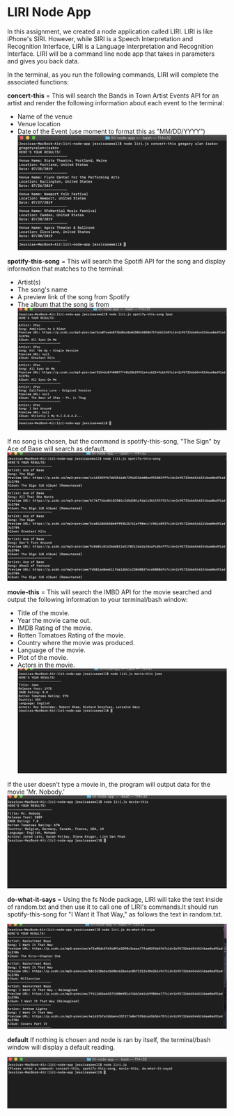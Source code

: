 # LIRI Node App

In this assignment, we created a node application called LIRI. LIRI is like iPhone's SIRI. However, while SIRI is a Speech Interpretation and Recognition Interface, LIRI is a Language Interpretation and Recognition Interface. LIRI will be a command line node app that takes in parameters and gives you back data.

In the terminal, as you run the following commands, LIRI will complete the associated functions:

**concert-this** = This will search the Bands in Town Artist Events API for an artist and render the following information about each event to the terminal:

  * Name of the venue
  * Venue location
  * Date of the Event (use moment to format this as "MM/DD/YYYY")
  ![Concert Screenshot](/images/concertscreenshot.png)
 
**spotify-this-song** = This will search the Spotifi API for the song and display information that matches to the terminal:

  * Artist(s)
  * The song's name
  * A preview link of the song from Spotify
  * The album that the song is from
  ![Spotify Screenshot](/images/spotifythis.png)
  
  If no song is chosen, but the command is spotify-this-song, "The Sign" by Ace of Base will search as default. 
  ![Spotify Screenshot Default](/images/spotifythisdefault.png)
  
**movie-this** = This will search the IMBD API for the movie searched and output the following information to your terminal/bash window:

   * Title of the movie.
   * Year the movie came out.
   * IMDB Rating of the movie.
   * Rotten Tomatoes Rating of the movie.
   * Country where the movie was produced.
   * Language of the movie.
   * Plot of the movie.
   * Actors in the movie.
   ![Movie Screenshot](/images/moviethis.png)
   
   If the user doesn't type a movie in, the program will output data for the movie 'Mr. Nobody.'
   ![Movie Screenshot Default](/images/moviethisdefault.png)
   
**do-what-it-says** = Using the fs Node package, LIRI will take the text inside of random.txt and then use it to call one of LIRI's commands.It should run spotify-this-song for "I Want it That Way," as follows the text in random.txt.

![Do what it says Screenshot](/images/doit.png)

**default** If nothing is chosen and node is ran by itself, the terminal/bash window will display a default reading.

![Default](/images/default.png)

